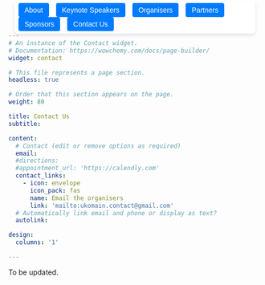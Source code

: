 ```yaml
---
# An instance of the Contact widget.
# Documentation: https://wowchemy.com/docs/page-builder/
widget: contact

# This file represents a page section.
headless: true

# Order that this section appears on the page.
weight: 80

title: Contact Us
subtitle:

content:
  # Contact (edit or remove options as required)
  email: 
  #directions:
  #appointment_url: 'https://calendly.com'
  contact_links:
    - icon: envelope
      icon_pack: fas
      name: Email the organisers
      link: 'mailto:ukomain.contact@gmail.com'
  # Automatically link email and phone or display as text?
  autolink:

design:
  columns: '1'

---
```

<style>
  .sticky-buttons {
    position: fixed;
    top: 1px !important; /* Reduce distance from the top */
    left: 50%;
    transform: translateX(-50%);
    background: rgba(255, 255, 255, 0.9);
    padding: 5px 8px; /* Reduce padding to make it more compact */
    border-radius: 8px;
    box-shadow: 0px 4px 6px rgba(0, 0, 0, 0.1);
    z-index: 9999;
  }

  .sticky-buttons button {
    padding: 6px 12px; /* Reduce button size */
    font-size: 14px; /* Decrease font size */
    border: none;
    background-color: #007BFF;
    color: white;
    border-radius: 4px;
    cursor: pointer;
    margin-right: 10px !important; /* Reduce spacing between buttons */
  }
</style>

<div class="sticky-buttons">
  <a href="#about" style="text-decoration: none;">
    <button>About</button>
  </a>
  <a href="#speaker" style="text-decoration: none;">
    <button>Keynote Speakers</button>
  </a>
  <a href="#organiser" style="text-decoration: none;">
    <button>Organisers</button>
  </a>
  <a href="#partners" style="text-decoration: none;">
    <button>Partners</button>
  </a>
  <a href="#sponsors" style="text-decoration: none;">
    <button>Sponsors</button>
  </a>
  <a href="#contact" style="text-decoration: none;">
    <button>Contact Us</button>
  </a>
</div>


To be updated.

